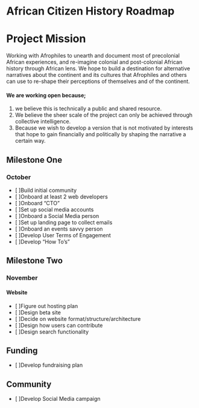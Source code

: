 # African Citizen History Roadmap

# Project Mission

Working with Afrophiles to unearth and document most of precolonial African experiences, and re-imagine colonial and post-colonial African history through African lens. We hope to build a destination for alternative narratives about the continent and its cultures that Afrophiles and others can use to re-shape their perceptions of themselves and of the continent.

#### We are working open because; 

1. we believe this is technically a public and shared resource. 
2. We believe the sheer scale of the project can only be achieved through collective intelligence.
3. Because we wish to develop a version that is not motivated by interests that hope to gain financially and politically by shaping the narrative a certain way.

## Milestone One

### October

- [ ]Build initial community
- [ ]Onboard at least 2 web developers
- [ ]Onboard “CTO”
- [ ]Set up social media accounts
- [ ]Onboard a Social Media person
- [ ]Set up landing page to collect emails
- [ ]Onboard an events savvy person
- [ ]Develop User Terms of Engagement
- [ ]Develop “How To’s”

## Milestone Two

### November

#### Website

- [ ]Figure out hosting plan
- [ ]Design beta site
- [ ]Decide on website format/structure/architecture
- [ ]Design how users can contribute
- [ ]Design search functionality

## Funding

- [ ]Develop fundraising plan

## Community
- [ ]Develop Social Media campaign
